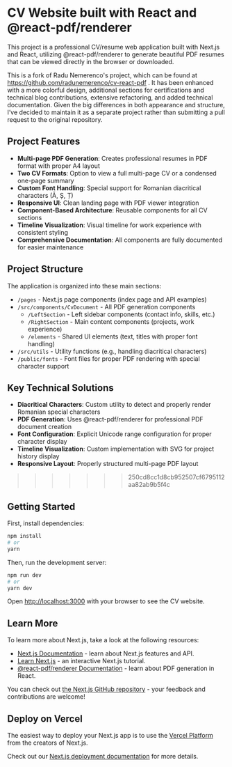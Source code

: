 # CV Website built with React and @react-pdf/renderer

This project is a professional CV/resume web application built with Next.js and React, utilizing @react-pdf/renderer to generate beautiful PDF resumes that can be viewed directly in the browser or downloaded.

This is a fork of Radu Nemerenco's project, which can be found at https://github.com/radunemerenco/cv-react-pdf . It has been enhanced with a more colorful design, additional sections for certifications and technical blog contributions, extensive refactoring, and added technical documentation. Given the big differences in both appearance and structure, I’ve decided to maintain it as a separate project rather than submitting a pull request to the original repository.

## Project Features

- **Multi-page PDF Generation**: Creates professional resumes in PDF format with proper A4 layout
- **Two CV Formats**: Option to view a full multi-page CV or a condensed one-page summary
- **Custom Font Handling**: Special support for Romanian diacritical characters (Ă, Ș, Ț)
- **Responsive UI**: Clean landing page with PDF viewer integration
- **Component-Based Architecture**: Reusable components for all CV sections
- **Timeline Visualization**: Visual timeline for work experience with consistent styling
- **Comprehensive Documentation**: All components are fully documented for easier maintenance

## Project Structure

The application is organized into these main sections:

- `/pages` - Next.js page components (index page and API examples)
- `/src/components/CvDocument` - All PDF generation components
  - `/LeftSection` - Left sidebar components (contact info, skills, etc.)
  - `/RightSection` - Main content components (projects, work experience)
  - `/elements` - Shared UI elements (text, titles with proper font handling)
- `/src/utils` - Utility functions (e.g., handling diacritical characters)
- `/public/fonts` - Font files for proper PDF rendering with special character support

## Key Technical Solutions

- **Diacritical Characters**: Custom utility to detect and properly render Romanian special characters
- **PDF Generation**: Uses @react-pdf/renderer for professional PDF document creation
- **Font Configuration**: Explicit Unicode range configuration for proper character display
- **Timeline Visualization**: Custom implementation with SVG for project history display
- **Responsive Layout**: Properly structured multi-page PDF layout
>>>>>>> 250cd8cc1d8cb952507cf6795112aa82ab9b5f4c

## Getting Started

First, install dependencies:

```bash
npm install
# or
yarn
```

Then, run the development server:

```bash
npm run dev
# or
yarn dev
```

Open [http://localhost:3000](http://localhost:3000) with your browser to see the CV website.

## Learn More

To learn more about Next.js, take a look at the following resources:

- [Next.js Documentation](https://nextjs.org/docs) - learn about Next.js features and API.
- [Learn Next.js](https://nextjs.org/learn) - an interactive Next.js tutorial.
- [@react-pdf/renderer Documentation](https://react-pdf.org/) - learn about PDF generation in React.

You can check out [the Next.js GitHub repository](https://github.com/vercel/next.js/) - your feedback and contributions are welcome!

## Deploy on Vercel

The easiest way to deploy your Next.js app is to use the [Vercel Platform](https://vercel.com/new?utm_medium=default-template&filter=next.js&utm_source=create-next-app&utm_campaign=create-next-app-readme) from the creators of Next.js.

Check out our [Next.js deployment documentation](https://nextjs.org/docs/deployment) for more details.
